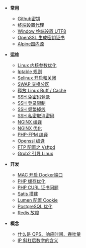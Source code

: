 - **常用**
  - [Github密钥](notes/Github密钥.md)
  - [终端设置代理](notes/终端设置代理)
  - [Window 终端设置 UTF8](notes/Window终端设置UTF8)
  - [OpenSSL 生成密钥证书](notes/OpenSSL生成密钥证书)
  - [Alpine国内源](notes/Alpine国内源)

- **运维**
  - [Linux 内核参数优化](notes/Linux内核参数优化)
  - [Iptable 规则](notes/Iptable规则)
  - [Selinux 开启和关闭](notes/Selinux开启和关闭)
  - [SWAP 交换分区](notes/SWAP交换分区)
  - [释放 Linux Buff / Cache](notes/释放LinuxBuffCache)
  - [SSH 免密码登录](notes/SSH免密码登录)
  - [SSH 登录限制](notes/SSH登录限制)
  - [SSH 频繁掉线](notes/SSH频繁掉线)
  - [SSH 私密取消密码](notes/SSH私密取消密码)
  - [NGINX 编译](notes/NGINX编译)
  - [NGINX 优化](notes/NGINX优化)
  - [PHP-FPM 编译](notes/PHP-FPM编译)
  - [Openssl 编译](notes/OpensSSL编译)
  - [FTP 配置之 Vsftpd](notes/FTP配置之Vsftpd)
  - [Grub2 引导 Linux](notes/grub2引导Linux系统)
  
- **开发**
  - [MAC 开启 Docker端口](notes/MAC开启Docker端口)
  - [PHP 缓存优化](notes/PHP缓存优化)
  - [PHP CURL 证书问题](notes/PHPCURL证书问题)
  - [Satis 搭建](notes/搭建Satis私有Packagist)
  - [Lumen 配置 Cookie](notes/Lumen增加Cookie)
  - [PostgreSQL 优化](notes/PostgreSQL优化)
  - [Redis 故障](notes/Redis故障)

- **概念**
  - [什么是 QPS、响应时间、吞吐量](notes/什么是QPS响应时间吞吐量)
  - [IP 斜杠后数字的含义](notes/IP斜杠后数字的含义)

